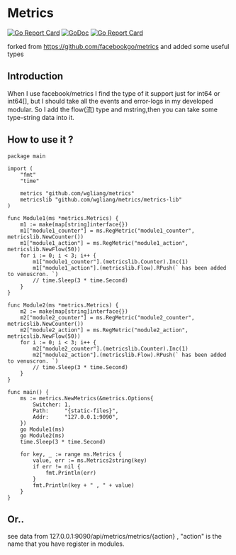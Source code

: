 # Metrics

[![Go Report Card](https://travis-ci.org/wgliang/metrics.svg?branch=master)](https://travis-ci.org/wgliang/metrics)
[![GoDoc](https://godoc.org/github.com/wgliang/metrics?status.svg)](https://godoc.org/github.com/wgliang/metrics)
[![Go Report Card](https://goreportcard.com/badge/github.com/wgliang/metrics)](https://goreportcard.com/report/github.com/wgliang/metrics)

forked from https://github.com/facebookgo/metrics and added some useful types


## Introduction

When I use facebook/metrics I find the type of it support just for int64 or int64[], but I should take all the events and error-logs in my developed modular. So I add the flow(流) type and mstring,then you can take some type-string data into it.

## How to use it ?

```
package main

import (
	"fmt"
	"time"

	metrics "github.com/wgliang/metrics"
	metricslib "github.com/wgliang/metrics/metrics-lib"
)

func Module1(ms *metrics.Metrics) {
	m1 := make(map[string]interface{})
	m1["module1_counter"] = ms.RegMetric("module1_counter", metricslib.NewCounter())
	m1["module1_action"] = ms.RegMetric("module1_action", metricslib.NewFlow(50))
	for i := 0; i < 3; i++ {
		m1["module1_counter"].(metricslib.Counter).Inc(1)
		m1["module1_action"].(metricslib.Flow).RPush(` has been added to venuscron. `)
		// time.Sleep(3 * time.Second)
	}
}

func Module2(ms *metrics.Metrics) {
	m2 := make(map[string]interface{})
	m2["module2_counter"] = ms.RegMetric("module2_counter", metricslib.NewCounter())
	m2["module2_action"] = ms.RegMetric("module2_action", metricslib.NewFlow(50))
	for i := 0; i < 3; i++ {
		m2["module2_counter"].(metricslib.Counter).Inc(1)
		m2["module2_action"].(metricslib.Flow).RPush(` has been added to venuscron. `)
		// time.Sleep(3 * time.Second)
	}
}

func main() {
	ms := metrics.NewMetrics(&metrics.Options{
		Switcher: 1,
		Path:     "{static-files}",
		Addr:     "127.0.0.1:9090",
	})
	go Module1(ms)
	go Module2(ms)
	time.Sleep(3 * time.Second)

	for key, _ := range ms.Metrics {
		value, err := ms.Metrics2string(key)
		if err != nil {
			fmt.Println(err)
		}
		fmt.Println(key + " , " + value)
	}
}

```

## Or..

see data from 127.0.0.1:9090/api/metrics/metrics/{action} , "action" is the name that you have register in modules.
